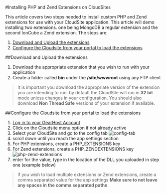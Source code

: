 #Installing PHP and Zend Extensions on CloudSites

This article covers two steps needed to install custom PHP and Zend extensions for use with your CloudSite application. This article will demo installing two extensions.  one being MongoDB a regular extension and the second IonCube a Zend extension. The steps are:



1. [Download and Upload the extensions](https://www.gearhost.com/documentation/install-php-and-zend-extensions#user-content-download-and-upload-the-extensions)
2. [Configure the Cloudsite from your portal to load the extensions](https://www.gearhost.com/documentation/install-php-and-zend-extensions#user-content-configure-the-cloudsite-from-your-portal-to-load-the-extensions)


##Download and Upload the extensions
1. Download the appropriate extension that you wish to run with your application
2. Create a folder called **bin** under the **/site/wwwroot** using any FTP client

> It is important you download the appropriate version of the extension you are intending to run.  by default the CloudSite will run in **32 bit** mode unless changes in your configuration.  You should also download **Non Thread Safe** versions of your extension if available.



##Configure the Cloudsite from your portal to load the extensions
1. [Log in to your GearHost Account][login-link]
2. Click on the Cloudsite menu option if not already active
3. Select your CloudSite and go to the config tab
	![config-tab]
4. scroll down until you reach the app settings section
5. For PHP extensions, create a PHP_EXTENSIONS key
6. For Zend extensions, create a PHP_ZENDEXTENSIONS key
	![php-zend-extensions]
7. enter for the value, type in the location of the DLL you uploaded in step one (example below)

> If you wish to load multiple extensions or Zend extensions, create a comma separated value for the app settings **Make sure to not leave any spaces in the comma separated paths**



[Login-Link]:https://my.gearhost.com/Account/Login
[config-tab]: https://raw.githubusercontent.com/GearHost/docs/master/Images/tab-config.png
[php-zend-extensions]: https://raw.githubusercontent.com/GearHost/docs/master/Images/php-zend-extensions.png

